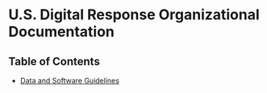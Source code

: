 # U.S. Digital Response Organizational Documentation

## Table of Contents

* [Data and Software Guidelines](blob/master/data-and-software-guidelines.md)

